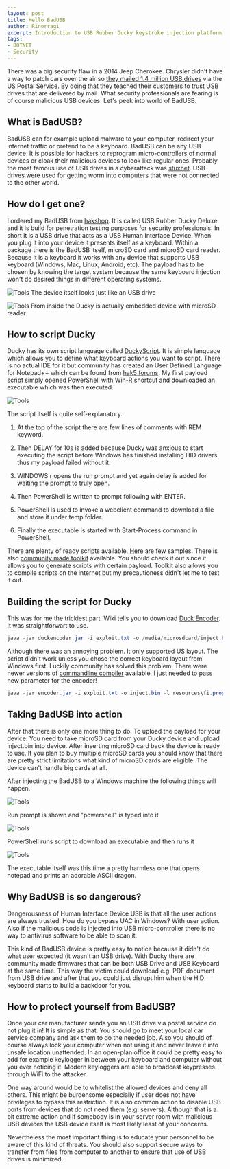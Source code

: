 ```yaml
---
layout: post
title: Hello BadUSB
author: Rinorragi
excerpt: Introduction to USB Rubber Ducky keystroke injection platform
tags:  
- DOTNET 
- Security
---
```


There was a big security flaw in a 2014 Jeep Cherokee. Chrysler didn't have a way to patch cars over the air so [they mailed 1.4 million USB drives](http://www.wired.com/2015/09/chrysler-gets-flak-patching-hack-via-mailed-usb/) via the US Postal Service. By doing that they teached their customers to trust USB drives that are delivered by mail. What security professionals are fearing is of course malicious USB devices. Let's peek into world of BadUSB.

## What is BadUSB?
BadUSB can for example upload malware to your computer, redirect your internet traffic or pretend to be a keyboard. BadUSB can be any USB device. It is possible for hackers to reprogram micro-controllers of normal devices or cloak their malicious devices to look like regular ones.  Probably the most famous use of USB drives in a cyberattack was [stuxnet](http://arstechnica.com/tech-policy/2011/07/how-digital-detectives-deciphered-stuxnet-the-most-menacing-malware-in-history/). USB drives were used for getting worm into computers that were not connected to the other world. 

## How do I get one?
I ordered my BadUSB from [hakshop](http://hakshop.myshopify.com/). It is called USB Rubber Ducky Deluxe and it is build for penetration testing purposes for security professionals. In short it is a USB drive that acts as a USB Human Interface Device. When you plug it into your device it presents itself as a keyboard. Within a package there is the BadUSB itself, microSD card and microSD card reader. Because it is a keyboard it works with any device that supports USB keyboard (Windows, Mac, Linux, Android, etc). The payload has to be chosen by knowing the target system because the same keyboard injection won't do desired things in different operating systems. 

![Tools](/img/hello-badusb/ducky_usb.jpg)
The device itself looks just like an USB drive


![Tools](/img/hello-badusb/ducky_embedded_microsd.jpg)
From inside the Ducky is actually embedded device with microSD reader


## How to script Ducky
Ducky has its own script language called [DuckyScript](https://github.com/hak5darren/USB-Rubber-Ducky/wiki/Duckyscript). It is simple language which allows you to define what keyboard actions you want to script. There is no actual IDE for it but community has created an User Defined Language for Notepad++ which can be found from [hak5 forums](https://forums.hak5.org/index.php?/topic/21045-encoder-duckyscript-notepad-userdefinedlanguage/). My first payload script simply opened PowerShell with Win-R shortcut and downloaded an executable which was then executed. 

![Tools](/img/hello-badusb/duckyscript.png)


The script itself is quite self-explanatory. 

1. At the top of the script there are few lines of comments with REM keyword. 

2. Then DELAY for 10s is added because Ducky was anxious to start executing the script before Windows has finished installing HID drivers thus my payload failed without it. 

3. WINDOWS r opens the run prompt and yet again delay is added for waiting the prompt to truly open. 

4. Then PowerShell is written to prompt following with ENTER. 

5. PowerShell is used to invoke a webclient command to download a file and store it under temp folder. 

6. Finally the executable is started with Start-Process command in PowerShell. 


There are plenty of ready scripts available. [Here](https://github.com/hak5darren/USB-Rubber-Ducky/wiki/Payloads) are few samples. There is also [community made toolkit](http://www.ducktoolkit.com) available. You should check it out since it allows you to generate scripts with certain payload. Toolkit also allows you to compile scripts on the internet but my precautioness didn't let me to test it out. 

## Building the script for Ducky
This was for me the trickiest part. Wiki tells you to download [Duck Encoder](https://github.com/hak5darren/USB-Rubber-Ducky/wiki/Downloads). It was straightforwart to use.

```powershell
java -jar duckencoder.jar -i exploit.txt -o /media/microsdcard/inject.bin
```

Although there was an annoying problem. It only supported US layout. The script didn't work unless you chose the correct keyboard layout from Windows first. Luckily community has solved this problem. There were newer versions of [commandline compiler](https://github.com/midnitesnake/USB-Rubber-Ducky) available. I just needed to pass new parameter for the encoder!

```powershell
java -jar encoder.jar -i exploit.txt -o inject.bin -l resources\fi.properties
```

## Taking BadUSB into action
After that there is only one more thing to do. To upload the payload for your device. You need to take microSD card from your Ducky device and upload inject.bin into device. After inserting microSD card back the device is ready to use. If you plan to buy multiple microSD cards you should know that there are pretty strict limitations what kind of microSD cards are eligible. The device can't handle big cards at all. 

After injecting the BadUSB to a Windows machine the following things will happen.

![Tools](/img/hello-badusb/ducky_cmd.png)

Run prompt is shown and "powershell" is typed into it


![Tools](/img/hello-badusb/ducky_powershell.png)

PowerShell runs script to download an executable and then runs it


![Tools](/img/hello-badusb/ducky_exe.png)

The executable itself was this time a pretty harmless one that opens notepad and prints an adorable ASCII dragon.


## Why BadUSB is so dangerous?
Dangerousness of Human Interface Device USB is that all the user actions are always trusted. How do you bypass UAC in Windows? With user action. Also if the malicious code is injected into USB micro-controller there is no way to antivirus software to be able to scan it.

This kind of BadUSB device is pretty easy to notice because it didn't do what user expected (it wasn't an USB drive). With Ducky there are community made firmwares that can be both USB Drive and USB Keyboard at the same time. This way the victim could download e.g. PDF document from USB drive and after that you could just disrupt him when the HID keyboard starts to build a backdoor for you. 

## How to protect yourself from BadUSB?
Once your car manufacturer sends you an USB drive via postal service do not plug it in! It is simple as that. You should go to meet your local car service company and ask them to do the needed job. Also you should of course always lock your computer when not using it and never leave it into unsafe location unattended. In an open-plan office it could be pretty easy to add for example keylogger in between your keyboard and computer without you ever noticing it. Modern keyloggers are able to broadcast keypresses through WiFi to the attacker.

One way around would be to whitelist the allowed devices and deny all others. This might be burdensome especially if user does not have privileges to bypass this restriction. It is also common action to disable USB ports from devices that do not need them (e.g. servers). Although that is a bit extreme action and if somebody is in your server room with malicious USB devices the USB device itself is most likely least of your concerns. 

Nevertheless the most important thing is to educate your personnel to be aware of this kind of threats. You should also support secure ways to transfer from files from computer to another to ensure that use of USB drives is minimized.